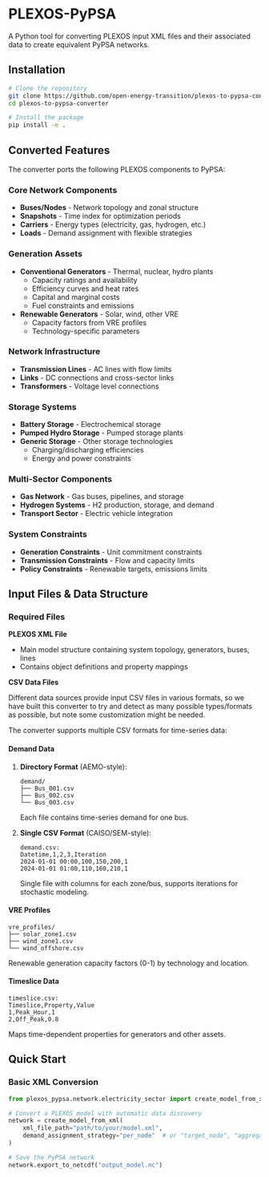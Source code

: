 # PLEXOS-PyPSA

A Python tool for converting PLEXOS input XML files and their associated data to create equivalent PyPSA networks.

## Installation

```bash
# Clone the repository
git clone https://github.com/open-energy-transition/plexos-to-pypsa-converter.git
cd plexos-to-pypsa-converter

# Install the package
pip install -e .
```

## Converted Features

The converter ports the following PLEXOS components to PyPSA:

### Core Network Components
- **Buses/Nodes** - Network topology and zonal structure
- **Snapshots** - Time index for optimization periods
- **Carriers** - Energy types (electricity, gas, hydrogen, etc.)
- **Loads** - Demand assignment with flexible strategies

### Generation Assets
- **Conventional Generators** - Thermal, nuclear, hydro plants
  - Capacity ratings and availability
  - Efficiency curves and heat rates
  - Capital and marginal costs
  - Fuel constraints and emissions
- **Renewable Generators** - Solar, wind, other VRE
  - Capacity factors from VRE profiles
  - Technology-specific parameters

### Network Infrastructure
- **Transmission Lines** - AC lines with flow limits
- **Links** - DC connections and cross-sector links
- **Transformers** - Voltage level connections

### Storage Systems
- **Battery Storage** - Electrochemical storage
- **Pumped Hydro Storage** - Pumped storage plants
- **Generic Storage** - Other storage technologies
  - Charging/discharging efficiencies
  - Energy and power constraints

### Multi-Sector Components
- **Gas Network** - Gas buses, pipelines, and storage
- **Hydrogen Systems** - H2 production, storage, and demand
- **Transport Sector** - Electric vehicle integration

### System Constraints
- **Generation Constraints** - Unit commitment constraints
- **Transmission Constraints** - Flow and capacity limits
- **Policy Constraints** - Renewable targets, emissions limits

## Input Files & Data Structure

### Required Files

**PLEXOS XML File**
- Main model structure containing system topology, generators, buses, lines
- Contains object definitions and property mappings

**CSV Data Files**

Different data sources provide input CSV files in various formats, so we have built this converter to try and detect as many possible types/formats as possible, but note some customization might be needed.

The converter supports multiple CSV formats for time-series data:

#### Demand Data
1. **Directory Format** (AEMO-style):
   ```
   demand/
   ├── Bus_001.csv
   ├── Bus_002.csv
   └── Bus_003.csv
   ```
   Each file contains time-series demand for one bus.

2. **Single CSV Format** (CAISO/SEM-style):
   ```
   demand.csv:
   Datetime,1,2,3,Iteration
   2024-01-01 00:00,100,150,200,1
   2024-01-01 01:00,110,160,210,1
   ```
   Single file with columns for each zone/bus, supports iterations for stochastic modeling.

#### VRE Profiles
```
vre_profiles/
├── solar_zone1.csv
├── wind_zone1.csv
└── wind_offshore.csv
```
Renewable generation capacity factors (0-1) by technology and location.

#### Timeslice Data
```
timeslice.csv:
Timeslice,Property,Value
1,Peak_Hour,1
2,Off_Peak,0.8
```
Maps time-dependent properties for generators and other assets.


## Quick Start

### Basic XML Conversion

```python
from plexos_pypsa.network.electricity_sector import create_model_from_xml

# Convert a PLEXOS model with automatic data discovery
network = create_model_from_xml(
    xml_file_path="path/to/your/model.xml",
    demand_assignment_strategy="per_node"  # or "target_node", "aggregate_node"
)

# Save the PyPSA network
network.export_to_netcdf("output_model.nc")
```